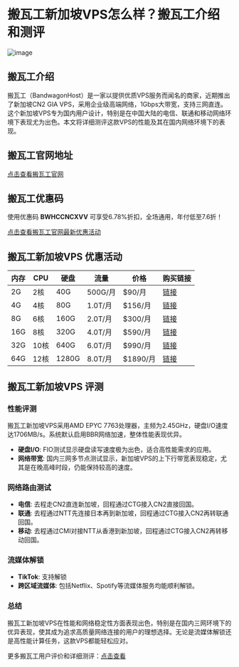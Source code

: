 # 搬瓦工新加坡VPS怎么样？搬瓦工介绍和测评

![image](https://github.com/user-attachments/assets/0497a1cb-c910-4d34-8694-33d1b85e7c4f)

## 搬瓦工介绍

搬瓦工（BandwagonHost）是一家以提供优质VPS服务而闻名的商家，近期推出了新加坡CN2 GIA VPS，采用企业级高端网络，1Gbps大带宽，支持三网直连。这个新加坡VPS专为国内用户设计，特别是在中国大陆的电信、联通和移动网络环境下表现尤为出色。本文将详细测评这款VPS的性能及其在国内网络环境下的表现。

## 搬瓦工官网地址

[点击查看搬瓦工官网](https://bwh89.net/aff.php?aff=74585&gid=1)

## 搬瓦工优惠码

使用优惠码 **BWHCCNCXVV** 可享受6.78%折扣，全场通用，年付低至7.6折！

[点击查看搬瓦工官网最新优惠活动](https://bwh89.net/aff.php?aff=74585&gid=1)

## 搬瓦工新加坡VPS 优惠活动

| 内存 | CPU  | 硬盘 | 流量   | 价格    | 购买链接                                                   |
|------|------|------|--------|---------|------------------------------------------------------------|
| 2G   | 2核  | 40G  | 500G/月 | $90/月  | [链接](https://bwh89.net/aff.php?aff=74585&pid=95)           |
| 4G   | 4核  | 80G  | 1.0T/月 | $156/月 | [链接](https://bwh89.net/aff.php?aff=74585&pid=96)           |
| 8G   | 6核  | 160G | 2.0T/月 | $300/月 | [链接](https://bwh89.net/aff.php?aff=74585&pid=97)           |
| 16G  | 8核  | 320G | 4.0T/月 | $590/月 | [链接](https://bwh89.net/aff.php?aff=74585&pid=98)           |
| 32G  | 10核 | 640G | 6.0T/月 | $990/月 | [链接](https://bwh89.net/aff.php?aff=74585&pid=122)          |
| 64G  | 12核 | 1280G| 8.0T/月 | $1890/月| [链接](https://bwh89.net/aff.php?aff=74585&pid=124)          |

## 搬瓦工新加坡VPS 评测

### 性能评测

搬瓦工新加坡VPS采用AMD EPYC 7763处理器，主频为2.45GHz，硬盘I/O速度达1706MB/s。系统默认启用BBR网络加速，整体性能表现优异。

- **硬盘I/O**: FIO测试显示硬盘读写速度极为出色，适合高性能需求的应用。
- **网络带宽**: 国内三网多节点测试显示，新加坡VPS的上下行带宽表现稳定，尤其是在晚高峰时段，仍能保持较高的速度。

### 网络路由测试

- **电信**: 去程走CN2直连新加坡，回程通过CTG接入CN2直接回国。
- **联通**: 去程通过NTT先连接日本再到新加坡，回程通过CTG接入CN2再转联通回国。
- **移动**: 去程通过CMI对接NTT从香港到新加坡，回程通过CTG接入CN2再转移动回国。

### 流媒体解锁

- **TikTok**: 支持解锁
- **跨区域流媒体**: 包括Netflix、Spotify等流媒体服务均能顺利解锁。

### 总结

搬瓦工新加坡VPS在性能和网络稳定性方面表现出色，特别是在国内三网环境下的优异表现，使其成为追求高质量网络连接的用户的理想选择。无论是流媒体解锁还是高性能计算任务，这款VPS都能轻松应对。

更多搬瓦工用户评价和详细测评：[点击查看](https://bwh89.net/aff.php?aff=74585&gid=1)
